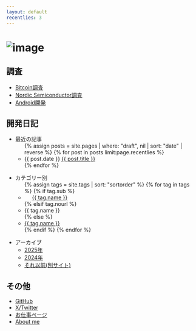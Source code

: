 ```yaml
---
layout: default
recentlies: 3
---
```


# ![image](favicon.ico)

## 調査

* [Bitcoin調査](bitcoin/index.md)
* [Nordic Semiconductor調査](nrf/index.md)
* [Android開発](android/index.md)

## 開発日記

<ul>
  <li>最近の記事
    <ul>
{% assign posts = site.pages | where: "draft", nil | sort: "date" | reverse %}
{% for post in posts limit:page.recentlies %}
      <li>{{ post.date }} <a href="{{ post.url | relative_url }}">{{ post.title }}</a></li>
{% endfor %}
    </ul>
  </li>
</ul>

<ul>
  <li>カテゴリー別
    <ul>
{% assign tags = site.tags | sort: "sortorder" %}
{% for tag in tags %}
  {% if tag.sub %}
    <li style="padding-left: 20px;"><a href="{{ tag.url | relative_url }}">{{ tag.name }}</a></li>
  {% elsif tag.nourl %}
    <li>{{ tag.name }}</li>
  {% else %}
    <li><a href="{{ tag.url | relative_url }}">{{ tag.name }}</a></li>
  {% endif %}
{% endfor %}
</ul>
</li>
</ul>

* アーカイブ
  * [2025年](2025/index.md)
  * [2024年](2024/index.md)
  * [それ以前(別サイト)](https://hiro99ma.blogspot.com/)

## その他

* [GitHub](https://github.com/hirokuma)
* [X/Twitter](https://x.com/hiro99ma)
* [お仕事ページ](https://hirokuma.work)
* [About me](aboutme.md)
